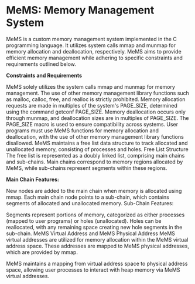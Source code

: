 # MeMS: Memory Management System
MeMS is a custom memory management system implemented in the C programming language. It utilizes system calls mmap and munmap for memory allocation and deallocation, respectively. MeMS aims to provide efficient memory management while adhering to specific constraints and requirements outlined below.

**Constraints and Requirements**

MeMS solely utilizes the system calls mmap and munmap for memory management. The use of other memory management library functions such as malloc, calloc, free, and realloc is strictly prohibited.
Memory allocation requests are made in multiples of the system's PAGE_SIZE, determined using the command getconf PAGE_SIZE.
Memory deallocation occurs only through munmap, and deallocation sizes are in multiples of PAGE_SIZE.
The PAGE_SIZE macro is used to ensure compatibility across systems.
User programs must use MeMS functions for memory allocation and deallocation, with the use of other memory management library functions disallowed.
MeMS maintains a free list data structure to track allocated and unallocated memory, consisting of processes and holes.
Free List Structure
The free list is represented as a doubly linked list, comprising main chains and sub-chains. Main chains correspond to memory regions allocated by MeMS, while sub-chains represent segments within these regions.

**Main Chain Features:**

New nodes are added to the main chain when memory is allocated using mmap.
Each main chain node points to a sub-chain, which contains segments of allocated and unallocated memory.
Sub-Chain Features:

Segments represent portions of memory, categorized as either processes (mapped to user programs) or holes (unallocated).
Holes can be reallocated, with any remaining space creating new hole segments in the sub-chain.
MeMS Virtual Address and MeMS Physical Address
MeMS virtual addresses are utilized for memory allocation within the MeMS virtual address space. These addresses are mapped to MeMS physical addresses, which are provided by mmap.

MeMS maintains a mapping from virtual address space to physical address space, allowing user processes to interact with heap memory via MeMS virtual addresses.

